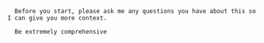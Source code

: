<!-- Insist on asking questions to improve context -->
<!--     This one from Jordan Gibbs on Medium -->
<!--     #+description: Ask user questions to expand and clarify context -->
<!--     #+name: add-context -->

      Before you start, please ask me any questions you have about this so I can give you more context.

      Be extremely comprehensive
